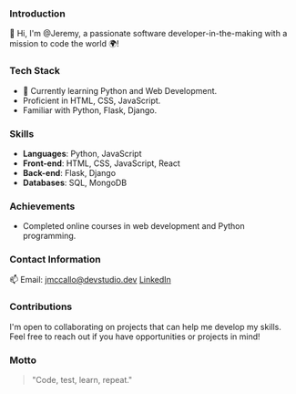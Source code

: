 ### Introduction
👋 Hi, I'm @Jeremy, a passionate software developer-in-the-making with a mission to code the world 🌍!

### Tech Stack
- 🌱 Currently learning Python and Web Development.
- Proficient in HTML, CSS, JavaScript.
- Familiar with Python, Flask, Django.

### Skills
- **Languages**: Python, JavaScript
- **Front-end**: HTML, CSS, JavaScript, React
- **Back-end**: Flask, Django
- **Databases**: SQL, MongoDB

### Achievements
- Completed online courses in web development and Python programming.

### Contact Information
📫 Email: [jmccallo@devstudio.dev](mailto:jmccallo@devstudio.dev)
[LinkedIn](www.linkedin.com/in/jeremy-mccallop)

### Contributions
I'm open to collaborating on projects that can help me develop my skills. Feel free to reach out if you have opportunities or projects in mind!

### Motto
> "Code, test, learn, repeat."

<!---
jmccallo/jmccallo is a ✨ special ✨ repository because its `README.md` (this file) appears on your GitHub profile.
You can click the Preview link to take a look at your changes.
--->
